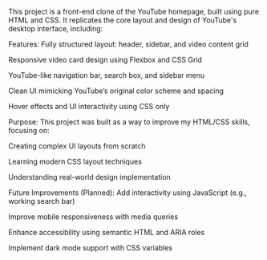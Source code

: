 This project is a front-end clone of the YouTube homepage, built using pure HTML and CSS. It replicates the core layout and design of YouTube's desktop interface, including:

 Features:
Fully structured layout: header, sidebar, and video content grid

Responsive video card design using Flexbox and CSS Grid

YouTube-like navigation bar, search box, and sidebar menu

Clean UI mimicking YouTube’s original color scheme and spacing

Hover effects and UI interactivity using CSS only

 Purpose:
This project was built as a way to improve my HTML/CSS skills, focusing on:

Creating complex UI layouts from scratch

Learning modern CSS layout techniques

Understanding real-world design implementation

 Future Improvements (Planned):
Add interactivity using JavaScript (e.g., working search bar)

Improve mobile responsiveness with media queries

Enhance accessibility using semantic HTML and ARIA roles

Implement dark mode support with CSS variables
